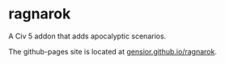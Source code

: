 ragnarok
========

A Civ 5 addon that adds apocalyptic scenarios.

The github-pages site is located at [gensior.github.io/ragnarok](http://gensior.github.io/ragnarok/).
